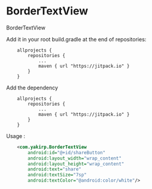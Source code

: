 # BorderTextView
BorderTextView


Add it in your root build.gradle at the end of repositories:
```
	allprojects {
		repositories {
			...
			maven { url "https://jitpack.io" }
		}
	}
```


Add the dependency
```
	allprojects {
		repositories {
			...
			maven { url "https://jitpack.io" }
		}
	}
```

Usage :

``` xml
    <com.yakirp.BorderTextView
        android:id="@+id/shareButton"
        android:layout_width="wrap_content"
        android:layout_height="wrap_content"
        android:text="share"
        android:textSize="7sp"
        android:textColor="@android:color/white"/>
```
